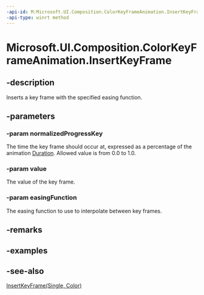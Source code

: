 ```yaml
---
-api-id: M:Microsoft.UI.Composition.ColorKeyFrameAnimation.InsertKeyFrame(System.Single,Windows.UI.Color,Microsoft.UI.Composition.CompositionEasingFunction)
-api-type: winrt method
---
```


<!-- Method syntax
public void InsertKeyFrame(System.Single normalizedProgressKey, Windows.UI.Color value, Windows.UI.Composition.CompositionEasingFunction easingFunction)
-->

# Microsoft.UI.Composition.ColorKeyFrameAnimation.InsertKeyFrame

## -description
Inserts a key frame with the specified easing function.

## -parameters
### -param normalizedProgressKey
The time the key frame should occur at, expressed as a percentage of the animation [Duration](keyframeanimation_duration.md). Allowed value is from 0.0 to 1.0.

### -param value
The value of the key frame.

### -param easingFunction
The easing function to use to interpolate between key frames.

## -remarks

## -examples

## -see-also
[InsertKeyFrame(Single, Color)](colorkeyframeanimation_insertkeyframe_2090624749.md)

